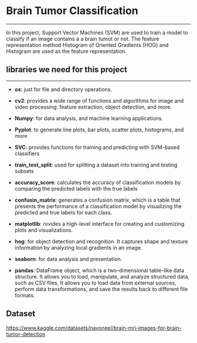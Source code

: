 # **Brain Tumor Classification**

---

In this project, Support Vector Machines (SVM) are used to train a model to classify if an image contains a a brain tumot or not. The feature representation method Histogram of Oriented Gradients (HOG) and Histogram are used as the feature representation. 

## libraries we need for this project

---




 

*   **os**: just for file and directory operations.
*   **cv2**: provides a wide range of functions and algorithms for image and video processing: feature extraction, object detection, and more.
*  **Numpy**: for data analysis, and machine learning applications. 
*   **Pyplot**: to generate line plots, bar plots, scatter plots, histograms, and more
*   **SVC**: provides functions for training and predicting with SVM-based classifiers
*   **train_test_split**: used for splitting a dataset into training and testing subsets
* **accuracy_score**: calculates the accuracy of classification models by comparing the predicted labels with the true labels
* **confusin_matrix**: generates a confusion matrix, which is a table that presents the performance of a classification model by visualizing the predicted and true labels for each class.

* **matplotlib**: rovides a high-level interface for creating and customizing plots and visualizations. 
* **hog**: for object detection and recognition. It captures shape and texture information by analyzing local gradients in an image.
* **seaborn**:  for data analysis and presentation.
* **pandas**: DataFrame object, which is a two-dimensional table-like data structure. It allows you to load, manipulate, and analyze structured data, such as CSV files,  It allows you to load data from external sources, perform data transformations, and save the results back to different file formats.



## Dataset 
https://www.kaggle.com/datasets/navoneel/brain-mri-images-for-brain-tumor-detection
